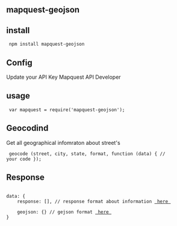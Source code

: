 ## mapquest-geojson

## install

<code> npm install mapquest-geojson </code>

## Config
Update your API Key Mapquest API Developer

## usage
<code> var mapquest = require('mapquest-geojson');</code>

<h2>Geocodind</h2>
Get all geographical infomraton about street's 

<code> geocode (street, city, state, format, function (data) {
// your code
}); </code>

## Response
<code>
data: {
    response: [], // response format about information <a href="http://open.mapquestapi.com/geocoding/#parameters" target="_blank"> here </a> <br />
    geojson: {} // gejson format <a href="http://geojson.org" target="_blank"> here </a>
}
</code>

